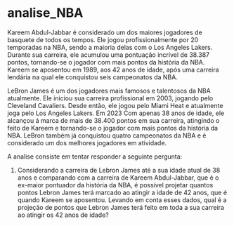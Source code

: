 # analise_NBA


Kareem Abdul-Jabbar é considerado um dos maiores jogadores de basquete de todos os tempos. Ele jogou profissionalmente por 20 temporadas na NBA, sendo a maioria delas com o Los Angeles Lakers. Durante sua carreira, ele acumulou uma pontuação incrível de 38.387 pontos, tornando-se o jogador com mais pontos da história da NBA. Kareem se aposentou em 1989, aos 42 anos de idade, após uma carreira lendária na qual ele conquistou seis campeonatos da NBA.

LeBron James é um dos jogadores mais famosos e talentosos da NBA atualmente. Ele iniciou sua carreira profissional em 2003, jogando pelo Cleveland Cavaliers. Desde então, ele jogou pelo Miami Heat e atualmente joga pelo Los Angeles Lakers. Em 2023 Com apenas 38 anos de idade, ele alcançou á marca de mais de 38.400 pontos em sua carreira, atingindo o feito de Kareem e tornando-se o jogador com mais pontos da história da NBA. LeBron também já conquistou quatro campeonatos da NBA e é considerado um dos melhores jogadores em atividade.


A analise consiste em tentar responder a seguinte pergunta:

1. Considerando a carreira de Lebron James até a sua idade atual de 38 anos e comparando com a carreira de Kareem Abdul-Jabbar, que é o ex-maior pontuador da história da NBA, é possível projetar quantos pontos Lebron James terá marcado ao atingir a idade de 42 anos, que é quando Kareem se aposentou. Levando em conta esses dados, qual é a projeção de pontos que Lebron James terá feito em toda a sua carreira ao atingir os 42 anos de idade?
